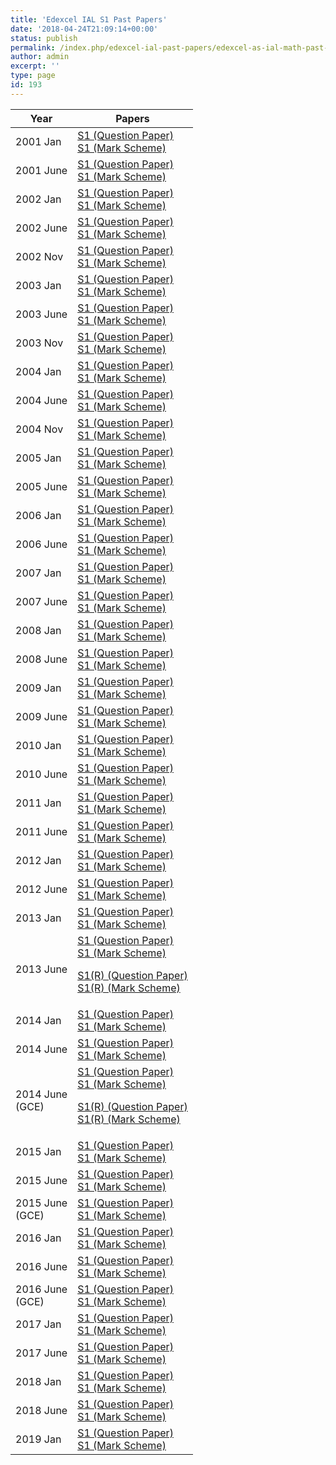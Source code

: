 ```yaml
---
title: 'Edexcel IAL S1 Past Papers'
date: '2018-04-24T21:09:14+00:00'
status: publish
permalink: /index.php/edexcel-ial-past-papers/edexcel-as-ial-math-past-papers/edexcel-ial-s1-past-papers
author: admin
excerpt: ''
type: page
id: 193
---
```


<table class="table table-pastpapers">
  <thead>
  <tr>
    <th>Year</th>
    <th>Papers</th>
  </tr>
</thead>
  <tbody>
  <tr>
    <td>2001 Jan</td>
    <td>
      <a href="https://www.dropbox.com/s/hysa29qn6f7ru8g/January%202001%20QP%20-%20S1%20Edexcel.pdf?dl=1">S1 (Question Paper)</a><br/>
      <a href="https://www.dropbox.com/s/5cjypfyv95de8ld/January%202001%20MS%20-%20S1%20Edexcel.pdf?dl=1">S1 (Mark Scheme)</a>
    </td>
  </tr>
  <tr>
    <td>2001 June</td>
    <td>
      <a href="https://www.dropbox.com/s/ans55tw1bghs87m/June%202001%20QP%20-%20S1%20Edexcel.pdf?dl=1">S1 (Question Paper)</a><br/>
      <a href="https://www.dropbox.com/s/l0ldy9n3vnw1jsw/June%202001%20MS%20-%20S1%20Edexcel.pdf?dl=1">S1 (Mark Scheme)</a>
    </td>
  </tr>
  <tr>
    <td>2002 Jan</td>
    <td>
      <a href="https://www.dropbox.com/s/h5s4gfiyu73e8lf/January%202002%20QP%20-%20S1%20Edexcel.pdf?dl=1">S1 (Question Paper)</a><br/>
      <a href="https://www.dropbox.com/s/yqmmwa5syejml9i/January%202002%20MS%20-%20S1%20Edexcel.pdf?dl=1">S1 (Mark Scheme)</a>
    </td>
  </tr>
  <tr>
    <td>2002 June</td>
    <td>
      <a href="https://www.dropbox.com/s/e2xtcd5rgv4qtnm/June%202002%20QP%20-%20S1%20Edexcel.pdf?dl=1">S1 (Question Paper)</a><br/>
      <a href="https://www.dropbox.com/s/9du4sebptx3u9wm/June%202002%20MS%20-%20S1%20Edexcel.pdf?dl=1">S1 (Mark Scheme)</a>
    </td>
  </tr>
  <tr>
    <td>2002 Nov</td>
    <td>
      <a href="https://www.dropbox.com/s/ak57nxwxwlr5dr0/November%202002%20QP%20-%20S1%20Edexcel.pdf?dl=1">S1 (Question Paper)</a><br/>
      <a href="https://www.dropbox.com/s/gwr1t1w9xkg2zbm/November%202002%20MS%20-%20S1%20Edexcel.pdf?dl=1">S1 (Mark Scheme)</a>
    </td>
  </tr>
  <tr>
    <td>2003 Jan</td>
    <td>
      <a href="https://www.dropbox.com/s/0o9g0snnmex5eto/January%202003%20QP%20-%20S1%20Edexcel.pdf?dl=1">S1 (Question Paper)</a><br/>
      <a href="https://www.dropbox.com/s/a1381rv1no9dzgy/January%202003%20MS%20-%20S1%20Edexcel.pdf?dl=1">S1 (Mark Scheme)</a>
    </td>
  </tr>
  <tr>
    <td>2003 June</td>
    <td>
      <a href="https://www.dropbox.com/s/oyi70mnini90wci/June%202003%20QP%20-%20S1%20Edexcel.pdf?dl=1">S1 (Question Paper)</a><br/>
      <a href="https://www.dropbox.com/s/y8xrzrhra7iyrsk/June%202003%20MS%20-%20S1%20Edexcel.pdf?dl=1">S1 (Mark Scheme)</a>
    </td>
  </tr>
  <tr>
    <td>2003 Nov</td>
    <td>
      <a href="https://www.dropbox.com/s/aa1vt1ljzujenot/November%202003%20QP%20-%20S1%20Edexcel.pdf?dl=1">S1 (Question Paper)</a><br/>
      <a href="https://www.dropbox.com/s/9o2w11hqrotfhbp/November%202003%20MS%20-%20S1%20Edexcel.pdf?dl=1">S1 (Mark Scheme)</a>
    </td>
  </tr>
  <tr>
    <td>2004 Jan</td>
    <td>
      <a href="https://www.dropbox.com/s/7z2ewx8lij9qvvl/January%202004%20QP%20-%20S1%20Edexcel.pdf?dl=1">S1 (Question Paper)</a><br/>
      <a href="https://www.dropbox.com/s/vmuoeaclv985v6j/January%202004%20MS%20-%20S1%20Edexcel.pdf?dl=1">S1 (Mark Scheme)</a>
    </td>
  </tr>
  <tr>
    <td>2004 June</td>
    <td>
      <a href="https://www.dropbox.com/s/0e5w89frgnn3aei/June%202004%20QP%20-%20S1%20Edexcel.pdf?dl=1">S1 (Question Paper)</a><br/>
      <a href="https://www.dropbox.com/s/xpfduuq3t1hg3ve/June%202004%20MS%20-%20S1%20Edexcel.pdf?dl=1">S1 (Mark Scheme)</a>
    </td>
  </tr>
  <tr>
    <td>2004 Nov</td>
    <td>
      <a href="https://www.dropbox.com/s/2nm8uphlsn94pdp/November%202004%20QP%20-%20S1%20Edexcel.pdf?dl=1">S1 (Question Paper)</a><br/>
      <a href="https://www.dropbox.com/s/irbzshefxeh31n2/November%202004%20MS%20-%20S1%20Edexcel.pdf?dl=1">S1 (Mark Scheme)</a>
    </td>
  </tr>
  <tr>
    <td>2005 Jan</td>
    <td>
      <a href="https://www.dropbox.com/s/yzwyy67m1e9io3r/January%202005%20QP%20-%20S1%20Edexcel.pdf?dl=1">S1 (Question Paper)</a><br/>
      <a href="https://www.dropbox.com/s/k9ncbf5ec4swqno/January%202005%20MS%20-%20S1%20Edexcel.pdf?dl=1">S1 (Mark Scheme)</a>
    </td>
  </tr>
  <tr>
    <td>2005 June</td>
    <td>
      <a href="https://www.dropbox.com/s/desevz5vakuc6ve/June%202005%20QP%20-%20S1%20Edexcel.pdf?dl=1">S1 (Question Paper)</a><br/>
      <a href="https://www.dropbox.com/s/4b7bj2uvp6ak6a0/June%202005%20MS%20-%20S1%20Edexcel.pdf?dl=1">S1 (Mark Scheme)</a>
    </td>
  </tr>
  <tr>
    <td>2006 Jan</td>
    <td>
      <a href="https://www.dropbox.com/s/g93acoflzjqtr24/January%202006%20QP%20-%20S1%20Edexcel.pdf?dl=1">S1 (Question Paper)</a><br/>
      <a href="https://www.dropbox.com/s/7exthj56e0aixb5/January%202006%20MS%20-%20S1%20Edexcel.pdf?dl=1">S1 (Mark Scheme)</a>
    </td>
  </tr>
  <tr>
    <td>2006 June</td>
    <td>
      <a href="https://www.dropbox.com/s/eqqqz2pnlf8b18o/June%202006%20QP%20-%20S1%20Edexcel.pdf?dl=1">S1 (Question Paper)</a><br/>
      <a href="https://www.dropbox.com/s/8shj99y0ratoigu/June%202006%20MS%20-%20S1%20Edexcel.pdf?dl=1">S1 (Mark Scheme)</a>
    </td>
  </tr>
  <tr>
    <td>2007 Jan</td>
    <td>
      <a href="https://www.dropbox.com/s/l87t7xlqvvgifpn/January%202007%20QP%20-%20S1%20Edexcel.pdf?dl=1">S1 (Question Paper)</a><br/>
      <a href="https://www.dropbox.com/s/8dmf23bbdtry9j4/January%202007%20MS%20-%20S1%20Edexcel.pdf?dl=1">S1 (Mark Scheme)</a>
    </td>
  </tr>
  <tr>
    <td>2007 June</td>
    <td>
      <a href="https://www.dropbox.com/s/21eaho2o1mr9co0/June%202007%20QP%20-%20S1%20Edexcel.pdf?dl=1">S1 (Question Paper)</a><br/>
      <a href="https://www.dropbox.com/s/nahwn766sd91bfo/June%202007%20MS%20-%20S1%20Edexcel.pdf?dl=1">S1 (Mark Scheme)</a>
    </td>
  </tr>
  <tr>
    <td>2008 Jan</td>
    <td>
      <a href="https://www.dropbox.com/s/pw15mganhy217l7/January%202008%20QP%20-%20S1%20Edexcel.pdf?dl=1">S1 (Question Paper)</a><br/>
      <a href="https://www.dropbox.com/s/brgposbu8nm3tml/January%202008%20MS%20-%20S1%20Edexcel.pdf?dl=1">S1 (Mark Scheme)</a>
    </td>
  </tr>
  <tr>
    <td>2008 June</td>
    <td>
      <a href="https://www.dropbox.com/s/vkq5i45qvpxu6m5/June%202008%20QP%20-%20S1%20Edexcel.pdf?dl=1">S1 (Question Paper)</a><br/>
      <a href="https://www.dropbox.com/s/yslq677pg75oysx/June%202008%20MS%20-%20S1%20Edexcel.pdf?dl=1">S1 (Mark Scheme)</a>
    </td>
  </tr>
  <tr>
    <td>2009 Jan</td>
    <td>
      <a href="https://www.dropbox.com/s/h12ndp478a2vkas/January%202009%20QP%20-%20S1%20Edexcel.pdf?dl=1">S1 (Question Paper)</a><br/>
      <a href="https://www.dropbox.com/s/47tvzv0x7l1lx2n/January%202009%20MS%20-%20S1%20Edexcel.pdf?dl=1">S1 (Mark Scheme)</a>
    </td>
  </tr>
  <tr>
    <td>2009 June</td>
    <td>
      <a href="https://www.dropbox.com/s/trhfj9synar61i9/June%202009%20QP%20-%20S1%20Edexcel.pdf?dl=1">S1 (Question Paper)</a><br/>
      <a href="https://www.dropbox.com/s/vyg5r3mwtmmwhy8/June%202009%20MS%20-%20S1%20Edexcel.pdf?dl=1">S1 (Mark Scheme)</a>
    </td>
  </tr>
  <tr>
    <td>2010 Jan</td>
    <td>
      <a href="https://www.dropbox.com/s/hs026nl0ayzkvg3/January%202010%20QP%20-%20S1%20Edexcel.pdf?dl=1">S1 (Question Paper)</a><br/>
      <a href="https://www.dropbox.com/s/h499uvl4j1u50xo/January%202010%20MS%20-%20S1%20Edexcel.pdf?dl=1">S1 (Mark Scheme)</a>
    </td>
  </tr>
  <tr>
    <td>2010 June</td>
    <td>
      <a href="https://www.dropbox.com/s/u3xqnicvq5yx9p0/June%202010%20QP%20-%20S1%20Edexcel.pdf?dl=1">S1 (Question Paper)</a><br/>
      <a href="https://www.dropbox.com/s/li043rufsl9nz4y/June%202010%20MS%20-%20S1%20Edexcel.pdf?dl=1">S1 (Mark Scheme)</a>
    </td>
  </tr>
  <tr>
    <td>2011 Jan</td>
    <td>
      <a href="https://www.dropbox.com/s/sdlzp40hw6sp8e7/January%202011%20QP%20-%20S1%20Edexcel.pdf?dl=1">S1 (Question Paper)</a><br/>
      <a href="https://www.dropbox.com/s/l2ipbay6vhrg80y/January%202011%20MS%20-%20S1%20Edexcel.pdf?dl=1">S1 (Mark Scheme)</a>
    </td>
  </tr>
  <tr>
    <td>2011 June</td>
    <td>
      <a href="https://www.dropbox.com/s/7e0epm95ynbu5ux/June%202011%20QP%20-%20S1%20Edexcel.pdf?dl=1">S1 (Question Paper)</a><br/>
      <a href="https://www.dropbox.com/s/n3hw9v6xxj7umhb/June%202011%20MS%20-%20S1%20Edexcel.pdf?dl=1">S1 (Mark Scheme)</a>
    </td>
  </tr>
  <tr>
    <td>2012 Jan</td>
    <td>
      <a href="https://www.dropbox.com/s/9arjcpuak98rsa5/January%202012%20QP%20-%20S1%20Edexcel.pdf?dl=1">S1 (Question Paper)</a><br/>
      <a href="https://www.dropbox.com/s/an2040rphaelc3g/January%202012%20MS%20-%20S1%20Edexcel.pdf?dl=1">S1 (Mark Scheme)</a>
    </td>
  </tr>
  <tr>
    <td>2012 June</td>
    <td>
      <a href="https://www.dropbox.com/s/zvcgq0kfh227gax/June%202012%20QP%20-%20S1%20Edexcel.pdf?dl=1">S1 (Question Paper)</a><br/>
      <a href="https://www.dropbox.com/s/4janukfhgw6i1mz/June%202012%20MS%20-%20S1%20Edexcel.pdf?dl=1">S1 (Mark Scheme)</a>
    </td>
  </tr>
  <tr>
    <td>2013 Jan</td>
    <td>
      <a href="https://www.dropbox.com/s/nqbe26jsfwbfihs/January%202013%20QP%20-%20S1%20Edexcel.pdf?dl=1">S1 (Question Paper)</a><br/>
      <a href="https://www.dropbox.com/s/ysxegk974x8ers1/January%202013%20MS%20-%20S1%20Edexcel.pdf?dl=1">S1 (Mark Scheme)</a>
    </td>
  </tr>
  <tr>
    <td>2013 June</td>
    <td>
      <a href="https://www.dropbox.com/s/v7wrv8s4206twkn/June%202013%20QP%20-%20S1%20Edexcel.pdf?dl=1">S1 (Question Paper)</a><br/>
      <a href="https://www.dropbox.com/s/3z5hyxmyt8zzdxs/June%202013%20MS%20-%20S1%20Edexcel.pdf?dl=1">S1 (Mark Scheme)</a>
      <p>
      <a href="https://www.dropbox.com/s/iuq4yyk23iy8lew/June%202013%20%28R%29%20QP%20-%20S1%20Edexcel.pdf?dl=1">S1(R) (Question Paper)</a><br/>
      <a href="https://www.dropbox.com/s/defgy7wiwcgzaj9/June%202013%20%28R%29%20MS%20-%20S1%20Edexcel.pdf?dl=1">S1(R) (Mark Scheme)</a></p>
    </td>
  </tr>
  <tr>
    <td>2014 Jan</td>
    <td>
      <a href="https://www.dropbox.com/s/0k9s8cslhwyj7yu/January%202014%20%28IAL%29%20QP%20-%20S1%20Edexcel.pdf?dl=1">S1 (Question Paper)</a><br/>
      <a href="https://www.dropbox.com/s/20n8brfs25ecm6t/January%202014%20%28IAL%29%20MS%20-%20S1%20Edexcel.pdf?dl=1">S1 (Mark Scheme)</a>
    </td>
  </tr>
  <tr>
    <td>2014 June</td>
    <td>
      <a href="https://www.dropbox.com/s/cmxya9t5o59nwrp/June%202014%20%28IAL%29%20QP%20-%20S1%20Edexcel.pdf?dl=1">S1 (Question Paper)</a><br/>
      <a href="https://www.dropbox.com/s/qelsuakoath29az/June%202014%20%28IAL%29%20MS%20-%20S1%20Edexcel.pdf?dl=1">S1 (Mark Scheme)</a>
    </td>
  </tr>
  <tr>
    <td>2014 June<br/>(GCE)</td>
    <td>
      <a href="https://www.dropbox.com/s/fpswzok7v2au3j7/June%202014%20QP%20-%20S1%20Edexcel.pdf?dl=1">S1 (Question Paper)</a><br/>
      <a href="https://www.dropbox.com/s/r08qxtsiguaqe5h/June%202014%20MS%20-%20S1%20Edexcel.pdf?dl=1">S1 (Mark Scheme)</a>
      <p>
      <a href="https://www.dropbox.com/s/ni22vwdh0x3o9uc/June%202014%20%28R%29%20QP%20-%20S1%20Edexcel.pdf?dl=1">S1(R) (Question Paper)</a><br/>
      <a href="https://www.dropbox.com/s/q10f6t3r9xt0sw0/June%202014%20%28R%29%20MS%20-%20S1%20Edexcel.pdf?dl=1">S1(R) (Mark Scheme)</a></p>
    </td>
  </tr>
  <tr>
    <td>2015 Jan</td>
    <td>
      <a href="https://www.dropbox.com/s/4hh6pvkteupdysj/WST01_01_que_20150115.pdf?dl=1">S1 (Question Paper)</a><br/>
      <a href="https://www.dropbox.com/s/owcm5mqffden9hd/WST01_01_msc_20150305.pdf?dl=1">S1 (Mark Scheme)</a>
    </td>
  </tr>
  <tr>
    <td>2015 June</td>
    <td>
      <a href="https://www.dropbox.com/s/zmo5bodn9wp21w6/WST01_01_que_20150605.pdf?dl=1">S1 (Question Paper)</a><br/>
      <a href="https://www.dropbox.com/s/9xr63ndmpn8zu86/WST01_01_msc_20150812.pdf?dl=1">S1 (Mark Scheme)</a>
    </td>
  </tr>
  <tr>
    <td>2015 June<br/>(GCE)</td>
    <td>
      <a href="https://www.dropbox.com/s/ahzvjy7uu8v5puu/6683_01_que_20150605.pdf?dl=1">S1 (Question Paper)</a><br/>
      <a href="https://www.dropbox.com/s/wpt9uaak1gkhz1t/6683_01_msc_20150812.pdf?dl=1">S1 (Mark Scheme)</a>
    </td>
  </tr>
  <tr>
    <td>2016 Jan</td>
    <td>
      <a href="https://www.dropbox.com/s/h2kgwcpn4310mxg/WST01_01_que_20160127.pdf?dl=1">S1 (Question Paper)</a><br/>
      <a href="https://www.dropbox.com/s/ittm1izti3edha6/WST01_01_msc_20160302.pdf?dl=1">S1 (Mark Scheme)</a>
    </td>
  </tr>
  <tr>
    <td>2016 June</td>
    <td>
      <a href="https://www.dropbox.com/s/aeilrb2qlavoog2/WST01_01_que_20160615.pdf?dl=1">S1 (Question Paper)</a><br/>
      <a href="https://www.dropbox.com/s/182n80pgvocqdup/June%202016%20%28IAL%29%20MS%20-%20S1%20Edexcel.pdf?dl=0">S1 (Mark Scheme)</a>
    </td>
  </tr>
  <tr>
    <td>2016 June<br/>(GCE)</td>
    <td>
      <a href="https://www.dropbox.com/s/pnbmqskrbid6yey/June%202016%20QP%20-%20S1%20Edexcel.pdf?dl=1">S1 (Question Paper)</a><br/>
      <a href="https://www.dropbox.com/s/xh0gdi83atvlfcd/June%202016%20MS%20-%20S1%20Edexcel.pdf?dl=1">S1 (Mark Scheme)</a>
    </td>
  </tr>
  <tr>
    <td>2017 Jan</td>
    <td>
      <a href="https://qualifications.pearson.com/content/dam/pdf/International%20Advanced%20Level/Mathematics/2013/Exam%20materials/WST01_01_que_20170120.pdf">S1 (Question Paper)</a><br/>
      <a href="https://qualifications.pearson.com/content/dam/pdf/International%20Advanced%20Level/Mathematics/2013/Exam%20materials/WST01_01_MS%20Checked.pdf">S1 (Mark Scheme)</a>
    </td>
  </tr>
  <tr>
    <td>2017 June</td>
    <td>
      <a href="https://qualifications.pearson.com/content/dam/pdf/International%20Advanced%20Level/Mathematics/2013/Exam%20materials/WST01_01_que_20170607.pdf">S1 (Question Paper)</a><br/>
      <a href="https://qualifications.pearson.com/content/dam/pdf/International%20Advanced%20Level/Mathematics/2013/Exam%20materials/WST01_01_rms_20170816.pdf">S1 (Mark Scheme)</a>
    </td>
  </tr>
  <tr>
    <td>2018 Jan</td>
    <td>
      <a href="https://qualifications.pearson.com/content/dam/pdf/International%20Advanced%20Level/Mathematics/2013/Exam%20materials/WST01_01_que_20180118.pdf">S1 (Question Paper)</a><br/>
      <a href="https://qualifications.pearson.com/content/dam/pdf/International%20Advanced%20Level/Mathematics/2013/Exam%20materials/WST01_01_rms_20180308.pdf">S1 (Mark Scheme)</a>
    </td>
  </tr>
  <tr>
    <td>2018 June</td>
    <td>
      <a href="https://qualifications.pearson.com/content/dam/pdf/International%20Advanced%20Level/Mathematics/2013/Exam%20materials/WST01_01_que_20180614.pdf">S1 (Question Paper)</a><br/>
      <a href="https://qualifications.pearson.com/content/dam/pdf/International%20Advanced%20Level/Mathematics/2013/Exam%20materials/WST01_01_rms_20180815.pdf">S1 (Mark Scheme)</a>
    </td>
  </tr>
  <tr>
    <td>2019 Jan</td>
    <td>
      <a href="https://qualifications.pearson.com/content/dam/pdf/International%20Advanced%20Level/Mathematics/2013/Exam%20materials/WST01_01_que_20190118.pdf">S1 (Question Paper)</a><br/>
      <a href="https://qualifications.pearson.com/content/dam/pdf/International%20Advanced%20Level/Mathematics/2013/Exam%20materials/WST01_01_msc_20190307.pdf">S1 (Mark Scheme)</a>
    </td>
  </tr>
</tbody>
</table>
